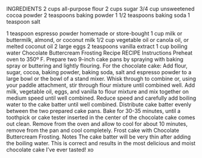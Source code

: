 INGREDIENTS
2 cups all-purpose flour
2 cups sugar
3/4 cup unsweetened cocoa powder
2 teaspoons baking powder
1 1/2 teaspoons baking soda
1 teaspoon salt

1 teaspoon espresso powder homemade or store-bought
1 cup milk or buttermilk, almond, or coconut milk
1/2 cup vegetable oil or canola oil, or melted coconut oil
2 large eggs
2 teaspoons vanilla extract
1 cup boiling water
Chocolate Buttercream Frosting Recipe
RECIPE
Instructions
Preheat oven to 350º F. Prepare two 9-inch cake pans by spraying with baking spray or buttering and lightly flouring.
For the chocolate cake:
Add flour, sugar, cocoa, baking powder, baking soda, salt and espresso powder to a large bowl or the bowl of a stand mixer. Whisk through to combine or, using your paddle attachment, stir through flour mixture until combined well.
Add milk, vegetable oil, eggs, and vanilla to flour mixture and mix together on medium speed until well combined. Reduce speed and carefully add boiling water to the cake batter until well combined.
Distribute cake batter evenly between the two prepared cake pans. Bake for 30-35 minutes, until a toothpick or cake tester inserted in the center of the chocolate cake comes out clean.
Remove from the oven and allow to cool for about 10 minutes, remove from the pan and cool completely.
Frost cake with Chocolate Buttercream Frosting.
Notes
The cake batter will be very thin after adding the boiling water. This is correct and results in the most delicious and moist chocolate cake I’ve ever tasted! xo
